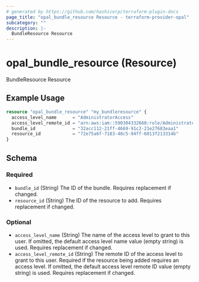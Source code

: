 ```yaml
---
# generated by https://github.com/hashicorp/terraform-plugin-docs
page_title: "opal_bundle_resource Resource - terraform-provider-opal"
subcategory: ""
description: |-
  BundleResource Resource
---
```


# opal_bundle_resource (Resource)

BundleResource Resource

## Example Usage

```terraform
resource "opal_bundle_resource" "my_bundleresource" {
  access_level_name      = "AdministratorAccess"
  access_level_remote_id = "arn:aws:iam::590304332660:role/AdministratorAccess"
  bundle_id              = "32acc112-21ff-4669-91c2-21e27683eaa1"
  resource_id            = "72e75a6f-7183-48c5-94ff-6013f213314b"
}
```

<!-- schema generated by tfplugindocs -->
## Schema

### Required

- `bundle_id` (String) The ID of the bundle. Requires replacement if changed.
- `resource_id` (String) The ID of the resource to add. Requires replacement if changed.

### Optional

- `access_level_name` (String) The name of the access level to grant to this user. If omitted, the default access level name value (empty string) is used. Requires replacement if changed.
- `access_level_remote_id` (String) The remote ID of the access level to grant to this user. Required if the resource being added requires an access level. If omitted, the default access level remote ID value (empty string) is used. Requires replacement if changed.
